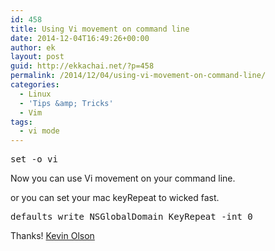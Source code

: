 ```yaml
---
id: 458
title: Using Vi movement on command line
date: 2014-12-04T16:49:26+00:00
author: ek
layout: post
guid: http://ekkachai.net/?p=458
permalink: /2014/12/04/using-vi-movement-on-command-line/
categories:
  - Linux
  - 'Tips &amp; Tricks'
  - Vim
tags:
  - vi mode
---
```

<pre>set -o vi 
</pre>

Now you can use Vi movement on your command line.

or you can set your mac keyRepeat to wicked fast.

<pre>defaults write NSGlobalDomain KeyRepeat -int 0</pre>

Thanks! <a href="http://www.kevinolson.me/wicked-fast-keyboard-cursor-movement/" target="_blank">Kevin Olson</a>